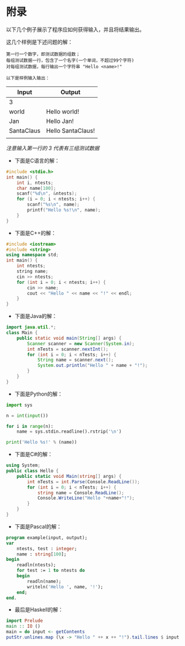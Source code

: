 # 附录

以下几个例子展示了程序应如何获得输入，并且将结果输出。

这几个样例是下述问题的解：

    第一行一个数字，即测试数据的组数；
    每组测试数据一行，包含了一个名字(一个单词，不超过99个字符)
    对每组测试数据，每行输出一个字符串 "Hello <name>!"

    以下是样例输入输出：

|      Input        |        Output         |
|      ------       |        ------         |
|    3              |                       |
|    world          |     Hello world!      |
|    Jan            |     Hello Jan!        |
|    SantaClaus     |     Hello SantaClaus! |
|                   |                       |
 
 *注意输入第一行的 3 代表有三组测试数据*

* 下面是C语言的解：

```c
#include <stdio.h>
int main() {
    int i, ntests;
    char name[100];
    scanf("%d\n", &ntests);
    for (i = 0; i < ntests; i++) {
        scanf("%s\n", name);
        printf("Hello %s!\n", name);
    }
}
```

* 下面是C++的解：

```c++
#include <iostream>
#include <string>
using namespace std;
int main() {
    int ntests;
    string name;
    cin >> ntests;
    for (int i = 0; i < ntests; i++) {
        cin >> name;
        cout << "Hello " << name << "!" << endl;
    }
}
```

* 下面是Java的解：

```java
import java.util.*;
class Main {
    public static void main(String[] args) {
        Scanner scanner = new Scanner(System.in);
        int nTests = scanner.nextInt();
        for (int i = 0; i < nTests; i++) {
            String name = scanner.next();
            System.out.println("Hello " + name + "!");
        }
    }
}
```

* 下面是Python的解：

```python
import sys

n = int(input())

for i in range(n):
    name = sys.stdin.readline().rstrip('\n')

print('Hello %s!' % (name))
```

* 下面是C#的解：

```csharp
using System;
public class Hello {
    public static void Main(string[] args) {
        int nTests = int.Parse(Console.ReadLine());
        for (int i = 0; i < nTests; i++) {
            string name = Console.ReadLine();
            Console.WriteLine("Hello "+name+"!");
        }
    }
}

```

* 下面是Pascal的解：

```pascal
program example(input, output);
var
    ntests, test : integer;
    name : string[100];
begin
    readln(ntests);
    for test := 1 to ntests do
    begin
        readln(name);
        writeln('Hello ', name, '!');
    end;
end.
```

* 最后是Haskell的解：

```haskell
import Prelude
main :: IO ()
main = do input <- getContents
putStr.unlines.map (\x -> "Hello " ++ x ++ "!").tail.lines $ input
```